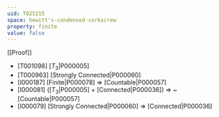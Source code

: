 ```yaml
---
uid: T025215
space: hewitt's-condensed-corkscrew
property: finite
value: false
---
```

[[Proof]]

* [T001098] [$T_3$|P000005]
* [T000963] [Strongly Connected|P000060]
* [I000187] [Finite|P000078] => [Countable|P000057]
* [I000081] ([$T_3$|P000005] + [Connected|P000036]) => ~[Countable|P000057]
* [I000079] [Strongly Connected|P000060] => [Connected|P000036]

